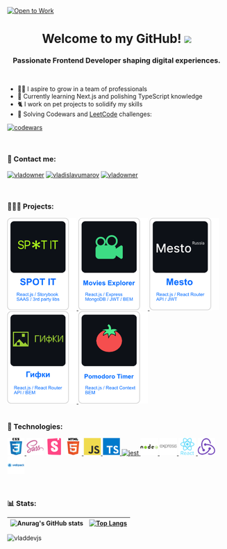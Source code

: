 <a href="mailto:vladislavumarov@gmail.com" target="blank"><img src="https://badgen.net/badge/open%20to/work/green" alt="Open to Work" height="50" width="110" /></a>

<h1 align="center">Welcome to my GitHub!</a> 
<img src="https://github.com/blackcater/blackcater/raw/main/images/Hi.gif" height="32"/></h1>
<h3 align="center">Passionate Frontend Developer shaping digital experiences.</h3>

<br/>

- 🧑‍💻 I aspire to grow in a team of professionals
- 🏫 Currently learning Next.js and polishing TypeScript knowledge
- 🐈 I work on pet projects to solidify my skills
- 📃 Solving Codewars and <a href="https://github.com/vladdevjs/leetcode-submissions">LeetCode</a> challenges:

[![codewars](https://www.codewars.com/users/vladdevjs/badges/large)](https://www.codewars.com/users/vladdevjs)

<br/>

<h3 align="left">💬 Contact me:</h3>
<p align="left">
<a href="https://twitter.com/vladowner" target="blank"><img align="center" src="https://raw.githubusercontent.com/rahuldkjain/github-profile-readme-generator/master/src/images/icons/Social/twitter.svg" alt="vladowner" height="30" width="40" /></a>
<a href="https://linkedin.com/in/vladislavumarov" target="blank"><img align="center" src="https://raw.githubusercontent.com/rahuldkjain/github-profile-readme-generator/master/src/images/icons/Social/linked-in-alt.svg" alt="vladislavumarov" height="30" width="40" /></a>
<a href="https://fb.com/vladowner" target="blank"><img align="center" src="https://raw.githubusercontent.com/rahuldkjain/github-profile-readme-generator/master/src/images/icons/Social/facebook.svg" alt="vladowner" height="30" width="40" /></a>
</p>

<br />

### 👨🏻‍💻 Projects:

<div id="projects">
  <a href="https://github.com/vladdevjs/book-it-coworking-frontend">
    <img width="160" src="./images/spot-it.png" alt="SPOT IT">
  </a>
  <a href="https://github.com/vladdevjs/movies-explorer-frontend">
    <img width="160" src="./images/movies-explorer.png" alt="Movies Explorer">
  </a>
  <a href="https://github.com/vladdevjs/react-mesto-auth">
    <img width="160" src="./images/mesto.png" alt="Mesto">
  </a>
  <a href="https://github.com/vladdevjs/giphy-client">
    <img width="160" src="./images/gifs.png" alt="Giphy Client">
  </a>
  <a href="https://github.com/vladdevjs/pomodoro-app">
    <img width="160" src="./images/pomodoro-app.png" alt="Ponodoro App">
  </a>
</div>

<br/>

### 🔨 Technologies:

<p align="left"> <a href="https://www.w3schools.com/css/" target="_blank" rel="noreferrer"> <img src="https://raw.githubusercontent.com/devicons/devicon/master/icons/css3/css3-original-wordmark.svg" alt="css3" width="40" height="40"/> </a>
 <a href="https://sass-lang.com/" target="_blank" rel="noreferrer"><img src="https://raw.githubusercontent.com/devicons/devicon/master/icons/sass/sass-original.svg" title="Sass" alt="Sass" width="40" height="40"/></a> <a href="https://storybook.js.org/" target="_blank" rel="noreferrer"><img src="https://raw.githubusercontent.com/devicons/devicon/master/icons/storybook/storybook-original.svg" title="Storybook" alt="Storybook" width="40" height="40"/></a> <a href="https://www.w3.org/html/" target="_blank" rel="noreferrer"> <img src="https://raw.githubusercontent.com/devicons/devicon/master/icons/html5/html5-original-wordmark.svg" alt="html5" width="40" height="40"/> </a> <a href="https://developer.mozilla.org/en-US/docs/Web/JavaScript" target="_blank" rel="noreferrer"> <img src="https://raw.githubusercontent.com/devicons/devicon/master/icons/javascript/javascript-original.svg" alt="javascript" width="40" height="40"/> </a> <a href="https://www.typescriptlang.org/" target="_blank" rel="noreferrer"> <img src="https://raw.githubusercontent.com/devicons/devicon/master/icons/typescript/typescript-original.svg" alt="javascript" width="40" height="40"/> </a><a href="https://jestjs.io" target="_blank" rel="noreferrer"> <img src="https://www.vectorlogo.zone/logos/jestjsio/jestjsio-icon.svg" alt="jest" width="40" height="40"/> </a> <a href="https://nodejs.org" target="_blank" rel="noreferrer"> <img src="https://raw.githubusercontent.com/devicons/devicon/master/icons/nodejs/nodejs-original-wordmark.svg" alt="nodejs" width="40" height="40"/> </a> <a href="https://expressjs.com" target="_blank" rel="noreferrer"> <img src="https://raw.githubusercontent.com/devicons/devicon/master/icons/express/express-original-wordmark.svg" alt="express" width="40" height="40"/> </a> <a href="https://reactjs.org/" target="_blank" rel="noreferrer"> <img src="https://raw.githubusercontent.com/devicons/devicon/master/icons/react/react-original-wordmark.svg" alt="react" width="40" height="40"/> </a> <a href="https://redux.js.org/" target="_blank" rel="noreferrer"> <img src="https://raw.githubusercontent.com/devicons/devicon/1119b9f84c0290e0f0b38982099a2bd027a48bf1/icons/redux/redux-original.svg" alt="react" width="40" height="40"/> </a> <a href="https://webpack.js.org" target="_blank" rel="noreferrer"> <img src="https://raw.githubusercontent.com/devicons/devicon/d00d0969292a6569d45b06d3f350f463a0107b0d/icons/webpack/webpack-original-wordmark.svg" alt="webpack" width="40" height="40"/> </a></p>

<br/>

### 📊 Stats:

| ![Anurag's GitHub stats](https://github-readme-stats.vercel.app/api?username=vladdevjs&hide=contribs,stars&line_height=20&bg_color=00000000&hide_border=true) | [![Top Langs](https://github-readme-stats.vercel.app/api/top-langs/?username=vladdevjs&layout=compact&bg_color=00000000&hide_border=true)](https://github.com/vladdevjs/github-readme-stats) |
| ------------------------------------------------------------------------------------------------------------------------------------------------------------- | -------------------------------------------------------------------------------------------------------------------------------------------------------------------------------------------- |

<p align="left"> <img src="https://komarev.com/ghpvc/?username=vladdevjs&label=Profile%20views&color=0e75b6&style=flat" alt="vladdevjs" /> </p>
